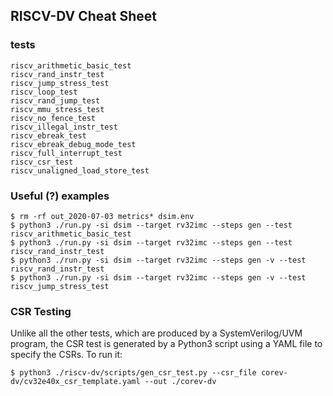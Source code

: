 ## RISCV-DV Cheat Sheet

### tests

```
riscv_arithmetic_basic_test
riscv_rand_instr_test
riscv_jump_stress_test
riscv_loop_test
riscv_rand_jump_test
riscv_mmu_stress_test
riscv_no_fence_test
riscv_illegal_instr_test
riscv_ebreak_test
riscv_ebreak_debug_mode_test
riscv_full_interrupt_test
riscv_csr_test
riscv_unaligned_load_store_test
```

### Useful (?) examples

```
$ rm -rf out_2020-07-03 metrics* dsim.env 
$ python3 ./run.py -si dsim --target rv32imc --steps gen --test riscv_arithmetic_basic_test
$ python3 ./run.py -si dsim --target rv32imc --steps gen --test riscv_rand_instr_test
$ python3 ./run.py -si dsim --target rv32imc --steps gen -v --test riscv_rand_instr_test
$ python3 ./run.py -si dsim --target rv32imc --steps gen -v --test riscv_jump_stress_test
```

### CSR Testing

Unlike all the other tests, which are produced by a SystemVerilog/UVM program, the CSR test is generated
by a Python3 script using a YAML file to specify the CSRs.  To run it:
```
$ python3 ./riscv-dv/scripts/gen_csr_test.py --csr_file corev-dv/cv32e40x_csr_template.yaml --out ./corev-dv
```
